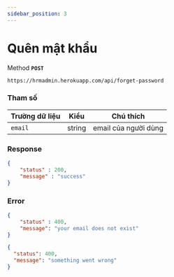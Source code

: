 ```yaml
---
sidebar_position: 3
---
```


# Quên mật khẩu

Method **`POST`**
```shell
https://hrmadmin.herokuapp.com/api/forget-password
```
### Tham số

| Trường dữ liệu | Kiểu   | Chú thích           |
| -------------- | ------ | ------------------- |
| `email`     | string | email của người dùng   |

### Response
```json
{
    "status" : 200,
    "message" : "success"
}
```

### Error
```json
{
    "status" : 400,
    "message": "your email does not exist"
}
```
```json
{
  "status": 400,
  "message": "something went wrong"
}
```
